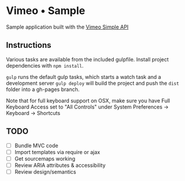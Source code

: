 # Vimeo • Sample

Sample application built with the [Vimeo Simple API](https://developer.vimeo.com/apis/simple)

## Instructions

Various tasks are available from the included gulpfile. Install project dependencies with `npm install`. 

`gulp` runs the default gulp tasks, which starts a watch task and a development server
`gulp deploy` will build the project and push the `dist` folder into a gh-pages branch.

Note that for full keyboard support on OSX, make sure you have Full Keyboard Access set to "All Controls" under System Preferences -> Keyboard -> Shortcuts

## TODO

- [ ] Bundle MVC code
- [ ] Import templates via require or ajax
- [ ] Get sourcemaps working
- [ ] Review ARIA attributes & accessibility
- [ ] Review design/semantics